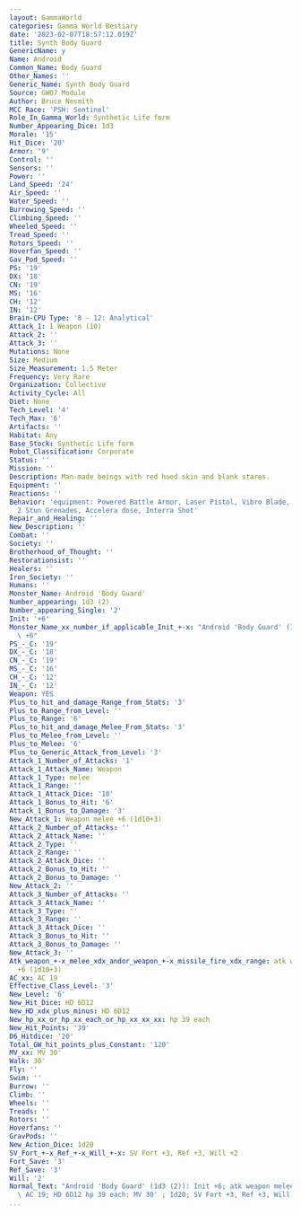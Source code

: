 ```yaml
---
layout: GammaWorld
categories: Gamma World Bestiary
date: '2023-02-07T18:57:12.019Z'
title: Synth Body Guard
GenericName: y
Name: Android
Common_Name: Body Guard
Other_Names: ''
Generic_Name: Synth Body Guard
Source: GW07 Module
Author: Bruce Nesmith
MCC Race: 'PSH: Sentinel'
Role_In_Gamma_World: Synthetic Life form
Number_Appearing_Dice: 1d3
Morale: '15'
Hit_Dice: '20'
Armor: '9'
Control: ''
Sensors: ''
Power: ''
Land_Speed: '24'
Air_Speed: ''
Water_Speed: ''
Burrowing_Speed: ''
Climbing_Speed: ''
Wheeled_Speed: ''
Tread_Speed: ''
Rotors_Speed: ''
Hoverfan_Speed: ''
Gav_Pod_Speed: ''
PS: '19'
DX: '18'
CN: '19'
MS: '16'
CH: '12'
IN: '12'
Brain-CPU Type: '8 - 12: Analytical'
Attack_1: 1 Weapon (10)
Attack_2: ''
Attack_3: ''
Mutations: None
Size: Medium
Size_Measurement: 1.5 Meter
Frequency: Very Rare
Organization: Collective
Activity_Cycle: All
Diet: None
Tech_Level: '4'
Tech_Max: '6'
Artifacts: ''
Habitat: Any
Base_Stock: Synthetic Life form
Robot_Classification: Corporate
Status: ''
Mission: ''
Description: Man-made beings with red hued skin and blank stares.
Equipment: ''
Reactions: ''
Behavior: 'equipment: Powered Battle Armor, Laser Pistol, Vibro Blade, Stun Whip,
  2 Stun Grenades, Accelera dose, Interra Shot'
Repair_and_Healing: ''
New_Description: ''
Combat: ''
Society: ''
Brotherhood_of_Thought: ''
Restorationsist: ''
Healers: ''
Iron_Society: ''
Humans: ''
Monster_Name: Android 'Body Guard'
Number_appearing: 1d3 (2)
Number_appearing_Single: '2'
Init: '+6'
Monster_Name_xx_number_if_applicable_Init_+-x: "Android 'Body Guard' (1d3 (2)): Init\
  \ +6"
PS_-_C: '19'
DX_-_C: '18'
CN_-_C: '19'
MS_-_C: '16'
CH_-_C: '12'
IN_-_C: '12'
Weapon: YES
Plus_to_hit_and_damage_Range_from_Stats: '3'
Plus_to_Range_from_Level: ''
Plus_to_Range: '6'
Plus_to_hit_and_damage_Melee_From_Stats: '3'
Plus_to_Melee_from_Level: ''
Plus_to_Melee: '6'
Plus_to_Generic_Attack_from_Level: '3'
Attack_1_Number_of_Attacks: '1'
Attack_1_Attack_Name: Weapon
Attack_1_Type: melee
Attack_1_Range: ''
Attack_1_Attack_Dice: '10'
Attack_1_Bonus_to_Hit: '6'
Attack_1_Bonus_to_Damage: '3'
New_Attack_1: Weapon melee +6 (1d10+3)
Attack_2_Number_of_Attacks: ''
Attack_2_Attack_Name: ''
Attack_2_Type: ''
Attack_2_Range: ''
Attack_2_Attack_Dice: ''
Attack_2_Bonus_to_Hit: ''
Attack_2_Bonus_to_Damage: ''
New_Attack_2: ''
Attack_3_Number_of_Attacks: ''
Attack_3_Attack_Name: ''
Attack_3_Type: ''
Attack_3_Range: ''
Attack_3_Attack_Dice: ''
Attack_3_Bonus_to_Hit: ''
Attack_3_Bonus_to_Damage: ''
New_Attack_3: ''
Atk_weapon_+-x_melee_xdx_andor_weapon_+-x_missile_fire_xdx_range: atk weapon melee
  +6 (1d10+3)
AC_xx: AC 19
Effective_Class_Level: '3'
New_Level: '6'
New_Hit_Dice: HD 6D12
New_HD_xdx_plus_minus: HD 6D12
New_hp_xx_or_hp_xx_each_or_hp_xx_xx_xx: hp 39 each
New_Hit_Points: '39'
D6_Hitdice: '20'
Total_GW_hit_points_plus_Constant: '120'
MV_xx: MV 30'
Walk: 30'
Fly: ''
Swim: ''
Burrow: ''
Climb: ''
Wheels: ''
Treads: ''
Rotors: ''
Hoverfans: ''
GravPods: ''
New_Action_Dice: 1d20
SV_Fort_+-x_Ref_+-x_Will_+-x: SV Fort +3, Ref +3, Will +2
Fort_Save: '3'
Ref_Save: '3'
Will: '2'
Normal_Text: "Android 'Body Guard' (1d3 (2)): Init +6; atk weapon melee +6 (1d10+3);\
  \ AC 19; HD 6D12 hp 39 each; MV 30' ; 1d20; SV Fort +3, Ref +3, Will +2"
...
```

